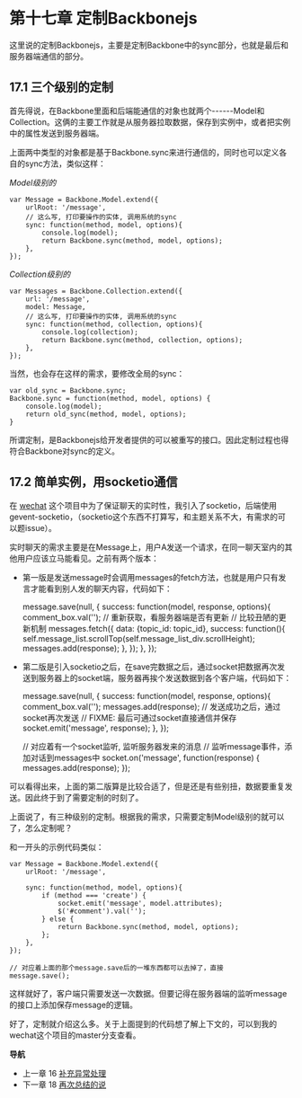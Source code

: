 第十七章 定制Backbonejs
=======================

这里说的定制Backbonejs，主要是定制Backbone中的sync部分，也就是最后和服务器端通信的部分。

17.1 三个级别的定制
-------------------

首先得说，在Backbone里面和后端能通信的对象也就两个------Model和Collection。这俩的主要工作就是从服务器拉取数据，保存到实例中，或者把实例中的属性发送到服务器端。

上面两中类型的对象都是基于Backbone.sync来进行通信的，同时也可以定义各自的sync方法，类似这样：

*Model级别的*

    var Message = Backbone.Model.extend({
        urlRoot: '/message',
        // 这么写, 打印要操作的实体, 调用系统的sync
        sync: function(method, model, options){
            console.log(model);
            return Backbone.sync(method, model, options);
        },
    });

*Collection级别的*

    var Messages = Backbone.Collection.extend({
        url: '/message',
        model: Message,
        // 这么写, 打印要操作的实体, 调用系统的sync
        sync: function(method, collection, options){
            console.log(collection);
            return Backbone.sync(method, collection, options);
        },
    });

当然，也会存在这样的需求，要修改全局的sync：

    var old_sync = Backbone.sync;
    Backbone.sync = function(method, model, options) {
        console.log(model);
        return old_sync(method, model, options);
    }

所谓定制，是Backbonejs给开发者提供的可以被重写的接口。因此定制过程也得符合Backbone对sync的定义。

17.2 简单实例，用socketio通信
-----------------------------

在 [wechat](https://github.com/the5fire/wechat)
这个项目中为了保证聊天的实时性，我引入了socketio，后端使用gevent-socketio，（socketio这个东西不打算写，和主题关系不大，有需求的可以题issue）。

实时聊天的需求主要是在Message上，用户A发送一个请求，在同一聊天室内的其他用户应该立马能看见。之前有两个版本：

-   第一版是发送message时会调用messages的fetch方法，也就是用户只有发言才能看到别人发的聊天内容，代码如下：

    message.save(null, {
        success: function(model, response, options){
            comment_box.val('');
            // 重新获取，看服务器端是否有更新
            // 比较丑陋的更新机制
            messages.fetch({
                data: {topic_id: topic_id},
                success: function(){
                    self.message_list.scrollTop(self.message_list_div.scrollHeight);
                    messages.add(response);
                },
            });
        },
    });

-   第二版是引入socketio之后，在save完数据之后，通过socket把数据再次发送到服务器上的socket端，服务器再挨个发送数据到各个客户端，代码如下：

    message.save(null, {
        success: function(model, response, options){
            comment_box.val('');
            messages.add(response);
            // 发送成功之后，通过socket再次发送
            // FIXME: 最后可通过socket直接通信并保存
            socket.emit('message', response);
        },
    });

    // 对应着有一个socket监听, 监听服务器发来的消息
    // 监听message事件，添加对话到messages中
    socket.on('message', function(response) {
        messages.add(response);
    });

可以看得出来，上面的第二版算是比较合适了，但是还是有些别扭，数据要重复发送。因此终于到了需要定制的时刻了。

上面说了，有三种级别的定制。根据我的需求，只需要定制Model级别的就可以了，怎么定制呢？

和一开头的示例代码类似：

    var Message = Backbone.Model.extend({
        urlRoot: '/message',

        sync: function(method, model, options){
            if (method === 'create') {
                socket.emit('message', model.attributes);
                $('#comment').val('');
            } else {
                return Backbone.sync(method, model, options);
            };
        },
    });

    // 对应着上面的那个message.save后的一堆东西都可以去掉了，直接
    message.save();

这样就好了，客户端只需要发送一次数据。但要记得在服务器端的监听message的接口上添加保存message的逻辑。

好了，定制就介绍这么多。关于上面提到的代码想了解上下文的，可以到我的wechat这个项目的master分支查看。

**导航**

-   上一章 16 [补充异常处理](16-exception-in-backbone.md)
-   下一章 18 [再次总结的说](18-backbone-summary.md)
